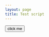 ```yaml
---
layout: page
title: Test script
---
```


<head>
<meta charset='utf-8'>
<title>I Can Click A Rainbow</title>
</head>
<body>
<button id='button'>click me</button>
<script src='main.js'></script>
</body>







